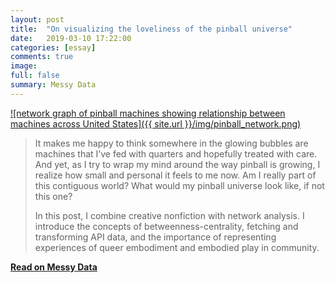 ```yaml
---
layout: post
title:  "On visualizing the loveliness of the pinball universe"
date:   2019-03-10 17:22:00
categories: [essay]
comments: true
image:
full: false
summary: Messy Data
---
```


<a href="https://medium.com/messy-data/on-visualizing-the-loveliness-of-the-pinball-universe-ae00f018ff27">![network graph of pinball machines showing relationship between machines across United States]({{ site.url }}/img/pinball_network.png)</a>


> It makes me happy to think somewhere in the glowing bubbles are machines that I’ve fed with quarters and hopefully treated with care. And yet, as I try to wrap my mind around the way pinball is growing, I realize how small and personal it feels to me now. Am I really part of this contiguous world? What would my pinball universe look like, if not this one?
>    
> In this post, I combine creative nonfiction with network analysis. I introduce the concepts of betweenness-centrality, fetching and transforming API data, and the importance of representing experiences of queer embodiment and embodied play in community.

**[Read on Messy Data](https://medium.com/messy-data/on-visualizing-the-loveliness-of-the-pinball-universe-ae00f018ff27)**
